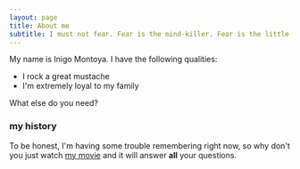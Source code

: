 ```yaml
---
layout: page
title: About me
subtitle: I must not fear. Fear is the mind-killer. Fear is the little-death that brings total obliteration. I will face my fear. I will permit it to pass over me and through me. And when it has gone past, I will turn the inner eye to see its path. Where the fear has gone, there will be nothing. Only I will remain.
---
```


My name is Inigo Montoya. I have the following qualities:

- I rock a great mustache
- I'm extremely loyal to my family

What else do you need?

### my history

To be honest, I'm having some trouble remembering right now, so why don't you just watch [my movie](http://en.wikipedia.org/wiki/The_Princess_Bride_%28film%29) and it will answer **all** your questions.
